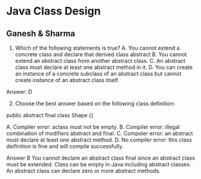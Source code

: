 # Java Class Design
## Ganesh & Sharma
1. Which of the following statements is true?
A. You cannot extend a concrete class and declare that derived class abstract
B. You cannot extend an abstract class from another abstract class.
C. An abstract class must declare at least one abstract method in it.
D. You can create an instance of a concrete subclass of an abstract class but cannot create instance of an abstract class itself.

Answer: D 

2. Choose the best answer based on the following class definition:

public abstract final class Shape {}

A. Compiler error: aclass must not be empty.
B. Compiler error: illegal combination of modifiers abstract and final.
C. Compoler error: an abstract must declare at least one abstract method.
D. No compiler error: this class deifinition is fine and will compile successfully.

Answer B
You cannot declare an abstract class final since an abstract class must be extended. Class can be empty in Java including abstract classes. An abstract class can declare zero or more abstract methods.